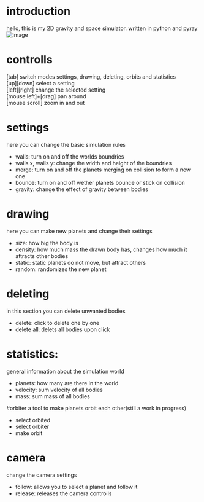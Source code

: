 # introduction
hello, this is my 2D gravity and space simulator. written in python and pyray
![image](https://user-images.githubusercontent.com/88392191/193830128-23c6abd8-903e-4c2a-8dab-d50f99b4229f.png)


# controlls
[tab] switch modes settings, drawing, deleting, orbits and statistics <br>
[up][down] select a setting <br>
[left][right] change the selected setting <br>
[mouse left]+[drag] pan around <br>
[mouse scroll] zoom in and out

# settings
here you can change the basic simulation rules
<ul>
  <li> walls: turn on and off the worlds boundries </li>
  <li> walls x, walls y: change the width and height of the boundries </li>
  <li> merge: turn on and off the planets merging on collision to form a new one</li>
  <li> bounce: turn on and off wether planets bounce or stick on collision </li>
  <li> gravity: change the effect of gravity between bodies</li>
</ul>

# drawing
here you can make new planets and change their settings
- size: how big the body is
- density: how much mass the drawn body has, changes how much it attracts other bodies
- static: static planets do not move, but attract others
- random: randomizes the new planet

# deleting
in this section you can delete unwanted bodies
- delete: click to delete one by one
- delete all: delets all bodies upon click

# statistics:
general information about the simulation world
- planets: how many are there in the world
- velocity: sum velocity of all bodies
- mass: sum mass of all bodies

#orbiter
a tool to make planets orbit each other(still a work in progress)
- select orbited
- select orbiter
- make orbit

# camera
change the camera settings
- follow: allows you to select a planet and follow it
- release: releases the camera controlls
